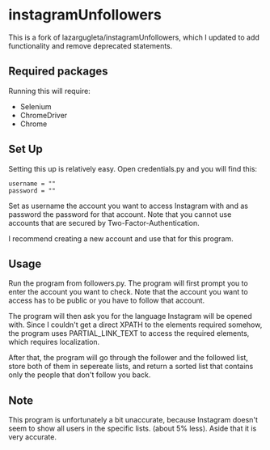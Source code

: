 # instagramUnfollowers
This is a fork of lazargugleta/instagramUnfollowers, which I updated to add functionality and remove deprecated statements.

## Required packages
Running this will require:
- Selenium
- ChromeDriver
- Chrome

## Set Up
Setting this up is relatively easy. Open credentials.py and you will find this:
```
username = ""
password = ""
```
Set as username the account you want to access Instagram with and as password the password for that account.
Note that you cannot use accounts that are secured by Two-Factor-Authentication.

I recommend creating a new account and use that for this program.

## Usage
Run the program from followers.py.
The program will first prompt you to enter the account you want to check. Note that the account you want to access has to be public or you have to follow that account.

The program will then ask you for the language Instagram will be opened with. Since I couldn't get a direct XPATH to the elements required somehow, the program uses PARTIAL_LINK_TEXT to access the required elements, which requires localization.

After that, the program will go through the follower and the followed list, store both of them in sepereate lists, and return a sorted list that contains only the people that don't follow you back.

## Note
This program is unfortunately a bit unaccurate, because Instagram doesn't seem to show all users in the specific lists. (about 5% less). Aside that it is very accurate.
